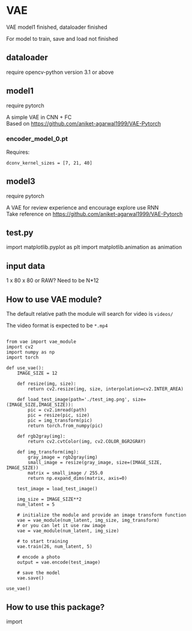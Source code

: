# VAE
VAE model1 finished, dataloader finished

For model to train, save and load not finished

## dataloader
require opencv-python version 3.1 or above

## model1
require pytorch

A simple VAE in CNN + FC  
Based on https://github.com/aniket-agarwal1999/VAE-Pytorch

### encoder_model_0.pt
Requires:
```
dconv_kernel_sizes = [7, 21, 40]
```

## model3
require pytorch

A VAE for review experience and encourage explore use RNN  
Take reference on https://github.com/aniket-agarwal1999/VAE-Pytorch

## test.py
import matplotlib.pyplot as plt
import matplotlib.animation as animation

## input data
1 x 80 x 80 or RAW?
Need to be N\*12

## How to use VAE module?

The default relative path the module will search for video is `videos/`  

The video format is expected to be `*.mp4`  

```

from vae import vae_module
import cv2
import numpy as np
import torch

def use_vae():
	IMAGE_SIZE = 12

	def resize(img, size):
		return cv2.resize(img, size, interpolation=cv2.INTER_AREA)

	def load_test_image(path='./test_img.png', size=(IMAGE_SIZE,IMAGE_SIZE)):
		pic = cv2.imread(path)
		pic = resize(pic, size)
		pic = img_transform(pic)
		return torch.from_numpy(pic)

	def rgb2gray(img):
		return cv2.cvtColor(img, cv2.COLOR_BGR2GRAY)

	def img_transform(img):
		gray_image = rgb2gray(img)
		small_image = resize(gray_image, size=(IMAGE_SIZE, IMAGE_SIZE))
		matrix = small_image / 255.0
		return np.expand_dims(matrix, axis=0)

	test_image = load_test_image()

	img_size = IMAGE_SIZE**2
	num_latent = 5
	
	# initialize the module and provide an image transform function
	vae = vae_module(num_latent, img_size, img_transform)
	# or you can let it use raw image
	vae = vae_module(num_latent, img_size)

	# to start training
	vae.train(26, num_latent, 5)

	# encode a photo
	output = vae.encode(test_image)

	# save the model
	vae.save()

use_vae()

```

## How to use this package?
import
